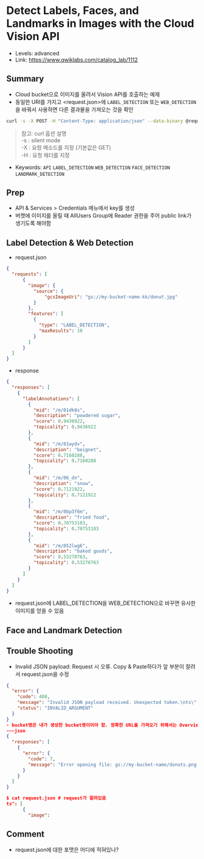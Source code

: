 # Detect Labels, Faces, and Landmarks in Images with the Cloud Vision API
- Levels: advanced
- Link: https://www.qwiklabs.com/catalog_lab/1112

## Summary
- Cloud bucket으로 이미지를 올려서 Vision API를 호출하는 예제
- 동일한 URI를 가지고 <request.json>에 `LABEL_DETECTION` 또는 `WEB_DETECTION` 을 바꿔서 사용하면 다른 결과물을 가져오는 것을 확인
~~~bash
curl -s -X POST -H "Content-Type: application/json" --data-binary @request.json  https://vision.googleapis.com/v1/images:annotate?key=${API_KEY}
~~~
> 참고: curl 옵션 설명 <br>
> -s : silent mode <br>
> -X : 요청 메소드를 지정 (기본값은 GET) <br>
> -H : 요청 헤더를 지정 <br>
- Keywords: `API` `LABEL_DETECTION` `WEB_DETECTION` `FACE_DETECTION` `LANDMARK_DETECTION`

## Prep
- API & Services > Credentials 메뉴에서 key를 생성
- 버켓에 이미지를 올릴 때 AllUsers Group에 Reader 권한을 주어 public link가 생기도록 해야함

## Label Detection & Web Detection
- request.json
~~~json
{
  "requests": [
      {
        "image": {
          "source": {
              "gcsImageUri": "gs://my-bucket-name-kk/donut.jpg"
          }
        },
        "features": [
          {
            "type": "LABEL_DETECTION",
            "maxResults": 10
          }
        ]
      }
  ]
}
~~~
- response
~~~json
{
  "responses": [
    {
      "labelAnnotations": [
        {
          "mid": "/m/01dk8s",
          "description": "powdered sugar",
          "score": 0.9436922,
          "topicality": 0.9436922
        },
        {
          "mid": "/m/01wydv",
          "description": "beignet",
          "score": 0.7160288,
          "topicality": 0.7160288
        },
        {
          "mid": "/m/06_dn",
          "description": "snow",
          "score": 0.7121922,
          "topicality": 0.7121922
        },
        {
          "mid": "/m/0bp3f6m",
          "description": "fried food",
          "score": 0.70753103,
          "topicality": 0.70753103
        },
        {
          "mid": "/m/052lwg6",
          "description": "baked goods",
          "score": 0.53270763,
          "topicality": 0.53270763
        }
      ]
    }
  ]
}
~~~
- request.json에 LABEL_DETECTION을 WEB_DETECTION으로 바꾸면 유사한 이미지를 얻을 수 있음

## Face and Landmark Detection


## Trouble Shooting
- Invalid JSON payload: Request 시 오류. Copy & Paste하다가 앞 부분이 잘려서 request.json을 수정
~~~json
{
  "error": {
    "code": 400,
    "message": "Invalid JSON payload received. Unexpected token.\nts\": [\n      {\n     \n^",
    "status": "INVALID_ARGUMENT"
  }
}
- bucket명은 내가 생성한 bucket명이어야 함. 정확한 URL을 가져오기 위해서는 Overview tab에 Link for gsutil에서 복사
~~~json
{
  "responses": [
    {
      "error": {
        "code": 7,
        "message": "Error opening file: gs://my-bucket-name/donuts.png."
      }
    }
  ]
}

$ cat request.json # request가 잘려있음
ts": [
      {
        "image":
~~~

## Comment
- request.json에 대한 포맷은 어디에 적혀있나?